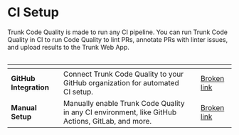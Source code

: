 # CI Setup

Trunk Code Quality is made to run any CI pipeline. You can run Trunk Code Quality in CI to run Code Quality to lint PRs, annotate PRs with linter issues, and upload results to the Trunk Web App.

<figure><img src="../.gitbook/assets/image (47).png" alt=""><figcaption></figcaption></figure>

<table data-card-size="large" data-column-title-hidden data-view="cards"><thead><tr><th></th><th></th><th></th><th data-hidden data-card-target data-type="content-ref"></th></tr></thead><tbody><tr><td><strong>GitHub Integration</strong></td><td>Connect Trunk Code Quality to your GitHub organization for automated CI setup. </td><td></td><td><a href="broken-reference">Broken link</a></td></tr><tr><td><strong>Manual Setup</strong></td><td>Manually enable Trunk Code Quality in any CI environment, like GitHub Actions, GitLab, and more.</td><td></td><td><a href="broken-reference">Broken link</a></td></tr></tbody></table>
